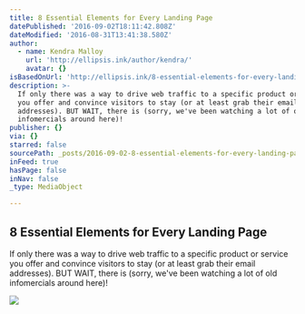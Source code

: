 ```yaml
---
title: 8 Essential Elements for Every Landing Page
datePublished: '2016-09-02T18:11:42.808Z'
dateModified: '2016-08-31T13:41:38.580Z'
author:
  - name: Kendra Malloy
    url: 'http://ellipsis.ink/author/kendra/'
    avatar: {}
isBasedOnUrl: 'http://ellipsis.ink/8-essential-elements-for-every-landing-page/'
description: >-
  If only there was a way to drive web traffic to a specific product or service
  you offer and convince visitors to stay (or at least grab their email
  addresses). BUT WAIT, there is (sorry, we've been watching a lot of old
  infomercials around here)!
publisher: {}
via: {}
starred: false
sourcePath: _posts/2016-09-02-8-essential-elements-for-every-landing-page.md
inFeed: true
hasPage: false
inNav: false
_type: MediaObject

---
```

<article style=""><h1>8 Essential Elements for Every Landing Page</h1><p>If only there was a way to drive web traffic to a specific product or service you offer and convince visitors to stay (or at least grab their email addresses). BUT WAIT, there is (sorry, we've been watching a lot of old infomercials around here)!</p><img src="http://ellipsis.ink/wp-content/uploads/2015/12/Screen-Shot-2015-12-17-at-5.47.51-PM.png" /></article>